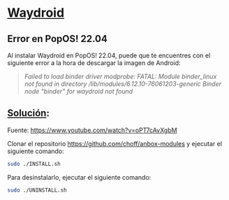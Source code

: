 # [Waydroid](https://waydro.id/)

## Error en PopOS! 22.04
Al instalar Waydroid en PopOS! 22.04, puede que te encuentres con el siguiente error a la hora de descargar la imagen de Android:

> _Failed to load binder driver modprobe: FATAL: Module binder_linux not found in directory /lib/modules/6.12.10-76061203-generic Binder node "binder" for waydroid not found_

## **[Solución](anbox-modules)**: 
Fuente: https://www.youtube.com/watch?v=oPT7cAvXgbM

Clonar el repositorio https://github.com/choff/anbox-modules y ejecutar el siguiente comando:

```bash
sudo ./INSTALL.sh
```
Para desinstalarlo, ejecutar el siguiente comando:

```bash
sudo ./UNINSTALL.sh
```
    
